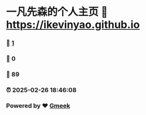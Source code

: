 # 一凡先森的个人主页 :link: https://ikevinyao.github.io 
### :page_facing_up: [1](https://ikevinyao.github.io/tag.html) 
### :speech_balloon: 0 
### :hibiscus: 89 
### :alarm_clock: 2025-02-26 18:46:08 
### Powered by :heart: [Gmeek](https://github.com/Meekdai/Gmeek)
